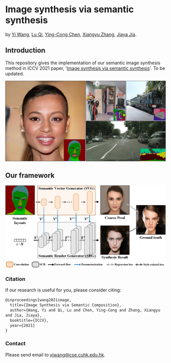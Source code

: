 # Image synthesis via semantic synthesis
by [Yi Wang](https://shepnerd.github.io/), [Lu Qi](http://luqi.info), [Ying-Cong Chen](https://www.yingcong.me), [Xiangyu Zhang](), [Jiaya Jia](https://jiaya.me).

## Introduction
This repository gives the implementation of our semantic image synthesis method in ICCV 2021 paper, '[Image synthesis via semantic synthesis]()'. To be updated.

![Teaser](./media/teaser-v2.png)

## Our framework

![framework](./media/framework-v4.png)

### Citation

If our research is useful for you, please consider citing:

    @inproceedings{wang2021image,
      title={Image Synthesis via Semantic Composition},
      author={Wang, Yi and Qi, Lu and Chen, Ying-Cong and Zhang, Xiangyu and Jia, Jiaya},
      booktitle={ICCV},
      year={2021}
    }

### Contact

Please send email to yiwang@cse.cuhk.edu.hk.
